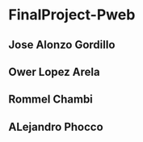# FinalProject-Pweb
## Jose Alonzo Gordillo 
## Ower Lopez Arela
## Rommel Chambi
## ALejandro Phocco
